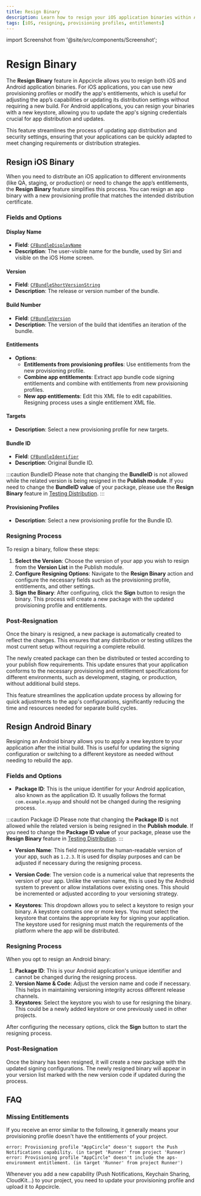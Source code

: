 ```yaml
---
title: Resign Binary
description: Learn how to resign your iOS application binaries within Appcircle to change provisioning profiles or app entitlements.
tags: [iOS, resigning, provisioning profiles, entitlements]
---
```


import Screenshot from '@site/src/components/Screenshot';

# Resign Binary

The **Resign Binary** feature in Appcircle allows you to resign both iOS and Android application binaries. For iOS applications, you can use new provisioning profiles or modify the app's entitlements, which is useful for adjusting the app’s capabilities or updating its distribution settings without requiring a new build. For Android applications, you can resign your binaries with a new keystore, allowing you to update the app's signing credentials crucial for app distribution and updates.

This feature streamlines the process of updating app distribution and security settings, ensuring that your applications can be quickly adapted to meet changing requirements or distribution strategies.

<Screenshot url='https://cdn.appcircle.io/docs/assets/be-3857-pub8.png' />

## Resign iOS Binary

When you need to distribute an iOS application to different environments (like QA, staging, or production) or need to change the app’s entitlements, the **Resign Binary** feature simplifies this process. You can resign an app binary with a new provisioning profile that matches the intended distribution certificate.

### Fields and Options

<Screenshot url='https://cdn.appcircle.io/docs/assets/be-3161-publish-resign.png' />

#### Display Name

- **Field**: [`CFBundleDisplayName`](https://developer.apple.com/documentation/bundleresources/information_property_list/cfbundledisplayname)
- **Description**: The user-visible name for the bundle, used by Siri and visible on the iOS Home screen.

#### Version

- **Field**: [`CFBundleShortVersionString`](https://developer.apple.com/documentation/bundleresources/information_property_list/cfbundleshortversionstring)
- **Description**: The release or version number of the bundle.

#### Build Number

- **Field**: [`CFBundleVersion`](https://developer.apple.com/documentation/bundleresources/information_property_list/cfbundleversion)
- **Description**: The version of the build that identifies an iteration of the bundle.

#### Entitlements

- **Options**:
  - **Entitlements from provisioning profiles**: Use entitlements from the new provisioning profile.
  - **Combine app entitlements**: Extract app bundle code signing entitlements and combine with entitlements from new provisioning profiles.
  - **New app entitlements**: Edit this XML file to edit capabilities. Resigning process uses a single entitlement XML file.

#### Targets

- **Description**: Select a new provisioning profile for new targets.

#### Bundle ID

- **Field**: [`CFBundleIdentifier`](https://developer.apple.com/documentation/bundleresources/information_property_list/cfbundleidentifier)
- **Description**: Original Bundle ID.

:::caution BundleID
Please note that changing the **BundleID** is not allowed while the related version is being resigned in the **Publish module**. If you need to change the **BundleID value** of your package, please use the **Resign Binary** feature in [Testing Distribution](/distribute/platform-specific-guidance/ios/resigning-ios-binaries).
:::

#### Provisioning Profiles

- **Description**: Select a new provisioning profile for the Bundle ID.

### Resigning Process

To resign a binary, follow these steps:

1. **Select the Version**: Choose the version of your app you wish to resign from the **Version List** in the Publish module.
2. **Configure Resigning Options**: Navigate to the **Resign Binary** action and configure the necessary fields such as the provisioning profile, entitlements, and other settings.
3. **Sign the Binary**: After configuring, click the **Sign** button to resign the binary. This process will create a new package with the updated provisioning profile and entitlements.

### Post-Resignation

Once the binary is resigned, a new package is automatically created to reflect the changes. This ensures that any distribution or testing utilizes the most current setup without requiring a complete rebuild.

<Screenshot url='https://cdn.appcircle.io/docs/assets/be-3161-publish-resigned.png' />

The newly created package can then be distributed or tested according to your publish flow requirements. This update ensures that your application conforms to the necessary provisioning and entitlement specifications for different environments, such as development, staging, or production, without additional build steps.

This feature streamlines the application update process by allowing for quick adjustments to the app's configurations, significantly reducing the time and resources needed for separate build cycles.

## Resign Android Binary

Resigning an Android binary allows you to apply a new keystore to your application after the initial build. This is useful for updating the signing configuration or switching to a different keystore as needed without needing to rebuild the app.

### Fields and Options

<Screenshot url='https://cdn.appcircle.io/docs/assets/be-3161-publish-resign-android-option.png' />

- **Package ID**: This is the unique identifier for your Android application, also known as the application ID. It usually follows the format `com.example.myapp` and should not be changed during the resigning process.

:::caution Package ID
Please note that changing the **Package ID** is not allowed while the related version is being resigned in the **Publish module**. If you need to change the **Package ID value** of your package, please use the **Resign Binary** feature in [Testing Distribution](/distribute/platform-specific-guidance/android/resigning-android-binaries).
:::

- **Version Name**: This field represents the human-readable version of your app, such as `1.2.3`. It is used for display purposes and can be adjusted if necessary during the resigning process.

- **Version Code**: The version code is a numerical value that represents the version of your app. Unlike the version name, this is used by the Android system to prevent or allow installations over existing ones. This should be incremented or adjusted according to your versioning strategy.

- **Keystores**: This dropdown allows you to select a keystore to resign your binary. A keystore contains one or more keys. You must select the keystore that contains the appropriate key for signing your application. The keystore used for resigning must match the requirements of the platform where the app will be distributed.

### Resigning Process

When you opt to resign an Android binary:

1. **Package ID**: This is your Android application's unique identifier and cannot be changed during the resigning process.
2. **Version Name & Code**: Adjust the version name and code if necessary. This helps in maintaining versioning integrity across different release channels.
3. **Keystores**: Select the keystore you wish to use for resigning the binary. This could be a newly added keystore or one previously used in other projects.

After configuring the necessary options, click the **Sign** button to start the resigning process.

### Post-Resignation

Once the binary has been resigned, it will create a new package with the updated signing configurations. The newly resigned binary will appear in your version list marked with the new version code if updated during the process.

<Screenshot url='https://cdn.appcircle.io/docs/assets/be-3161-publish-android-after-resign.png' />

## FAQ

### Missing Entitlements

If you receive an error similar to the following, it generally means your provisioning profile doesn't have the entitlements of your project.

```
error: Provisioning profile "AppCircle" doesn't support the Push Notifications capability. (in target 'Runner' from project 'Runner)
error: Provisioning profile "AppCircle" doesn't include the aps-environment entitlement. (in target 'Runner' from project Runner')
```

Whenever you add a new capability (Push Notifications, Keychain Sharing, CloudKit...) to your project, you need to update your provisioning profile and upload it to Appcircle.
